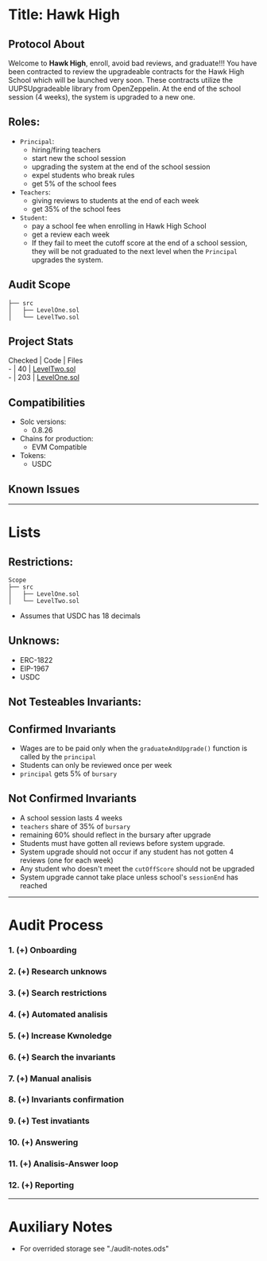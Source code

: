 # Title: Hawk High

## Protocol About
Welcome to **Hawk High**, enroll, avoid bad reviews, and graduate!!!
You have been contracted to review the upgradeable contracts for the Hawk High School which will be launched very soon.
These contracts utilize the UUPSUpgradeable library from OpenZeppelin.
At the end of the school session (4 weeks), the system is upgraded to a new one.

## Roles:
- `Principal`:
    * hiring/firing teachers
    * start new the school session
    * upgrading the system at the end of the school session
    * expel students who break rules
    * get 5% of the school fees
- `Teachers`:
    * giving reviews to students at the end of each week
    * get 35% of the school fees
- `Student`:
    * pay a school fee when enrolling in Hawk High School
    * get a review each week
    * If they fail to meet the cutoff score at the end of a school session, they will be not graduated to the next level when the `Principal` upgrades the system.


## Audit Scope

```
├── src
│   ├── LevelOne.sol
│   └── LevelTwo.sol
```
## Project Stats

 Checked | Code | Files\
    -    | 40   | [LevelTwo.sol](../src/LevelTwo.sol)\
    -    | 203  | [LevelOne.sol](../src/LevelOne.sol)


## Compatibilities
- Solc versions:
    - 0.8.26
- Chains for production:
    - EVM Compatible
- Tokens:
    - USDC

## Known Issues



--------------------------------------------------------------------

# Lists

## Restrictions:
```
Scope
├── src
│   ├── LevelOne.sol
│   └── LevelTwo.sol
```
- Assumes that USDC has 18 decimals

## Unknows:
+ ERC-1822 
+ EIP-1967
+ USDC

## Not Testeables Invariants:

## Confirmed Invariants
- Wages are to be paid only when the `graduateAndUpgrade()` function is called by the `principal`
- Students can only be reviewed once per week
- `principal` gets 5% of `bursary`

## Not Confirmed Invariants
+ A school session lasts 4 weeks
+ `teachers` share of 35% of `bursary`
+ remaining 60% should reflect in the bursary after upgrade
+ Students must have gotten all reviews before system upgrade.
+ System upgrade should not occur if any student has not gotten 4 reviews (one for each week)
+ Any student who doesn't meet the `cutOffScore` should not be upgraded
+ System upgrade cannot take place unless school's `sessionEnd` has reached


----------------------------------------------------------------------

# Audit Process

###  1. (+) Onboarding
###  2. (+) Research unknows
###  3. (+) Search restrictions
###  4. (+) Automated analisis
###  5. (+) Increase Kwnoledge
###  6. (+) Search the invariants
###  7. (+) Manual analisis
###  8. (+) Invariants confirmation
###  9. (+) Test invatiants
### 10. (+) Answering
### 11. (+) Analisis-Answer loop
### 12. (+) Reporting


----------------------------------------------------------------------

# Auxiliary Notes

- For overrided storage see "./audit-notes.ods"

